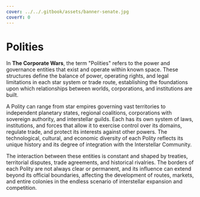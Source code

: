 ```yaml
---
cover: ../../.gitbook/assets/banner-senate.jpg
coverY: 0
---
```


# Polities

In **The Corporate Wars**, the term "Polities" refers to the power and governance entities that exist and operate within known space. These structures define the balance of power, operating rights, and legal limitations in each star system or trade route, establishing the foundations upon which relationships between worlds, corporations, and institutions are built.

A Polity can range from star empires governing vast territories to independent planetary states, regional coalitions, corporations with sovereign authority, and interstellar guilds. Each has its own system of laws, institutions, and forces that allow it to exercise control over its domains, regulate trade, and protect its interests against other powers. The technological, cultural, and economic diversity of each Polity reflects its unique history and its degree of integration with the Interstellar Community.

The interaction between these entities is constant and shaped by treaties, territorial disputes, trade agreements, and historical rivalries. The borders of each Polity are not always clear or permanent, and its influence can extend beyond its official boundaries, affecting the development of routes, markets, and entire colonies in the endless scenario of interstellar expansion and competition.
